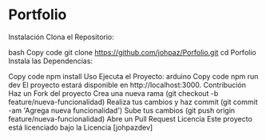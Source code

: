 # Portfolio


Instalación
Clona el Repositorio:

bash
Copy code
git clone https://github.com/johpaz/Porfolio.git
cd Porfolio
Instala las Dependencias:

Copy code
npm install
Uso
Ejecuta el Proyecto:
arduino
Copy code
npm run dev
El proyecto estará disponible en http://localhost:3000.
Contribución
Haz un Fork del proyecto
Crea una nueva rama (git checkout -b feature/nueva-funcionalidad)
Realiza tus cambios y haz commit (git commit -am 'Agrega nueva funcionalidad')
Sube tus cambios (git push origin feature/nueva-funcionalidad)
Abre un Pull Request
Licencia
Este proyecto está licenciado bajo la Licencia [johpazdev]
